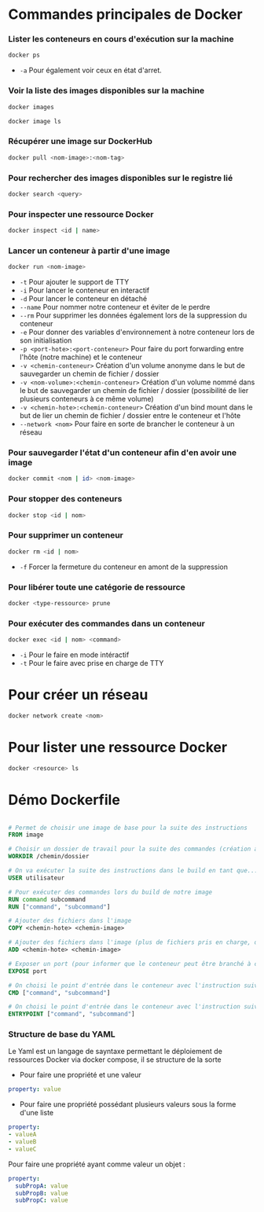 # Commandes principales de Docker

### Lister les conteneurs en cours d'exécution sur la machine 

```bash
docker ps
```

* `-a` Pour également voir ceux en état d'arret.

### Voir la liste des images disponibles sur la machine 

```bash
docker images

docker image ls
```

### Récupérer une image sur DockerHub 

```bash
docker pull <nom-image>:<nom-tag>
```

### Pour rechercher des images disponibles sur le registre lié 

```bash
docker search <query>
```

### Pour inspecter une ressource Docker

```bash
docker inspect <id | name>
```

### Lancer un conteneur à partir d'une image 

```bash
docker run <nom-image>
```

* `-t` Pour ajouter le support de TTY
* `-i` Pour lancer le conteneur en interactif 
* `-d` Pour lancer le conteneur en détaché
* `--name` Pour nommer notre conteneur et éviter de le perdre 
* `--rm` Pour supprimer les données également lors de la suppression du conteneur
* `-e` Pour donner des variables d'environnement à notre conteneur lors de son initialisation
* `-p <port-hote>:<port-conteneur>` Pour faire du port forwarding entre l'hôte (notre machine) et le conteneur
* `-v <chemin-conteneur>` Création d'un volume anonyme dans le but de sauvegarder un chemin de fichier / dossier
* `-v <nom-volume>:<chemin-conteneur>` Création d'un volume nommé  dans le but de sauvegarder un chemin de fichier / dossier (possibilité de lier plusieurs conteneurs à ce même volume)
* `-v <chemin-hote>:<chemin-conteneur>` Création d'un bind mount dans le but de lier un chemin de fichier / dossier entre le conteneur et l'hôte
* `--network <nom>` Pour faire en sorte de brancher le conteneur à un réseau

### Pour sauvegarder l'état d'un conteneur afin d'en avoir une image 

```bash
docker commit <nom | id> <nom-image>
```

### Pour stopper des conteneurs

```bash
docker stop <id | nom>
```

### Pour supprimer un conteneur 

```bash
docker rm <id | nom>
```

* `-f` Forcer la fermeture du conteneur en amont de la suppression

### Pour libérer toute une catégorie de ressource

```bash
docker <type-ressource> prune
```

### Pour exécuter des commandes dans un conteneur

```bash
docker exec <id | nom> <command>
```

* `-i` Pour le faire en mode intéractif
* `-t` Pour le faire avec prise en charge de TTY

# Pour créer un réseau

```bash
docker network create <nom>
```

# Pour lister une ressource Docker 

```bash
docker <resource> ls
```

# Démo Dockerfile

```dockerfile

# Permet de choisir une image de base pour la suite des instructions
FROM image 

# Choisir un dossier de travail pour la suite des commandes (création à la volée si non existant)
WORKDIR /chemin/dossier

# On va exécuter la suite des instructions dans le build en tant que...
USER utilisateur

# Pour exécuter des commandes lors du build de notre image
RUN command subcommand 
RUN ["command", "subcommand"]

# Ajouter des fichiers dans l'image
COPY <chemin-hote> <chemin-image>

# Ajouter des fichiers dans l'image (plus de fichiers pris en charge, désarchivage à la volée)
ADD <chemin-hote> <chemin-image>

# Exposer un port (pour informer que le conteneur peut être branché à ce port)
EXPOSE port

# On choisi le point d'entrée dans le conteneur avec l'instruction suivante
CMD ["command", "subcommand"]

# On choisi le point d'entrée dans le conteneur avec l'instruction suivante (Plus resctrictive et utilisée pour faire des conteneurs utilitaires)
ENTRYPOINT ["command", "subcommand"]
```

### Structure de base du YAML 

Le Yaml est un langage de sayntaxe permettant le déploiement de ressources Docker via docker compose, il se structure de la sorte

* Pour faire une propriété et une valeur 

```yml
property: value
```

* Pour faire une propriété possédant plusieurs valeurs sous la forme d'une liste 

```yml
property: 
- valueA
- valueB
- valueC
```

Pour faire une propriété ayant comme valeur un objet :

```yml
property: 
  subPropA: value
  subPropB: value
  subPropC: value
```

